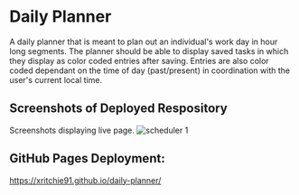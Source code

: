 # Daily Planner
A daily planner that is meant to plan out an individual's work day in hour long segments.
The planner should be able to display saved tasks in which they display as color coded entries after saving. 
Entries are also color coded dependant on the time of day (past/present) in coordination with the user's current local time.

## Screenshots of Deployed Respository
Screenshots displaying live page. 
![scheduler 1](https://user-images.githubusercontent.com/74946954/111940114-f3d02300-8a9b-11eb-906e-71557777bc75.png)

## GitHub Pages Deployment: 
https://xritchie91.github.io/daily-planner/
